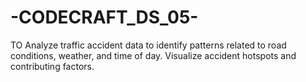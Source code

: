 # -CODECRAFT_DS_05-
TO Analyze traffic accident data to identify patterns related  to road conditions, weather, and time of day. Visualize accident hotspots and contributing factors.
